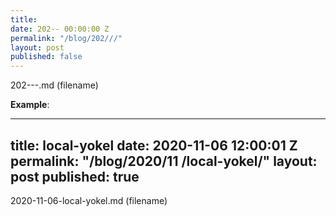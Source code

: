 ```yaml
---
title: 
date: 202-- 00:00:00 Z
permalink: "/blog/202///"
layout: post
published: false
---
```


202---.md
(filename)

**Example**:

---
title: local-yokel
date: 2020-11-06 12:00:01 Z
permalink: "/blog/2020/11  /local-yokel/"
layout: post
published: true
---

2020-11-06-local-yokel.md
(filename)
